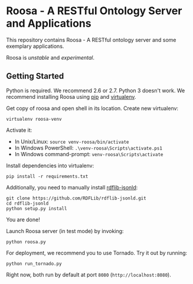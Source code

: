 # Roosa - A RESTful Ontology Server and Applications

This repository contains Roosa - A RESTful ontology server and some
exemplary applications.

Roosa is *unstable* and *experimental*.

## Getting Started

Python is required. We recommend 2.6 or 2.7. Python 3 doesn't work. We recommend
installing Roosa using [pip](http://pypi.python.org/pypi/pip) and [virtualenv](http://pypi.python.org/pypi/virtualenv).

Get copy of roosa and open shell in its location. Create new virtualenv:

    virtualenv roosa-venv

Activate it:

- In Unix/Linux: `source venv-roosa/bin/activate`
- In Windows PowerShell: `.\venv-roosa\Scripts\activate.ps1`
- In Windows command-prompt: `venv-roosa\Scripts\activate`

Install dependencies into virtualenv:

	pip install -r requirements.txt

Additionally, you need to manually install [rdflib-jsonld](https://github.com/RDFLib/rdflib-jsonld):

	git clone https://github.com/RDFLib/rdflib-jsonld.git
	cd rdflib-jsonld
	python setup.py install

You are done!

Launch Roosa server (in test mode) by invoking:

	python roosa.py

For deployment, we recommend you to use Tornado. Try it out by running:

	python run_tornado.py

Right now, both run by default at port `8080` (`http://localhost:8080`).
